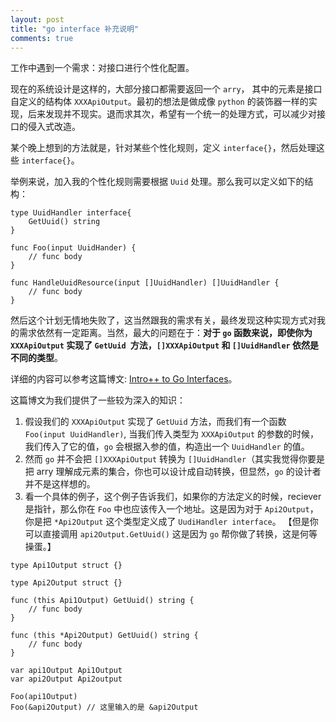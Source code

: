 ```yaml
---
layout: post
title: "go interface 补充说明"
comments: true
---
```


工作中遇到一个需求：对接口进行个性化配置。

现在的系统设计是这样的，大部分接口都需要返回一个 `arry`， 其中的元素是接口自定义的结构体 `XXXApiOutput`。最初的想法是做成像 `python` 的装饰器一样的实现，后来发现并不现实。退而求其次，希望有一个统一的处理方式，可以减少对接口的侵入式改造。

某个晚上想到的方法就是，针对某些个性化规则，定义 `interface{}`，然后处理这些 `interface{}`。 

举例来说，加入我的个性化规则需要根据 `Uuid` 处理。那么我可以定义如下的结构：

```
type UuidHandler interface{
	GetUuid() string
}

func Foo(input UuidHander) {
	// func body
}

func HandleUuidResource(input []UuidHandler) []UuidHandler {
	// func body
}
```

然后这个计划无情地失败了，这当然跟我的需求有关，最终发现这种实现方式对我的需求依然有一定距离。当然，最大的问题在于：**对于 `go` 函数来说，即使你为 `XXXApiOutput` 实现了 `GetUuid `方法，`[]XXXApiOutput` 和 `[]UuidHandler` 依然是不同的类型**。

详细的内容可以参考这篇博文: [Intro++ to Go Interfaces](https://npf.io/2014/05/intro-to-go-interfaces/)。

这篇博文为我们提供了一些较为深入的知识：

1. 假设我们的 `XXXApiOutput` 实现了 `GetUuid` 方法，而我们有一个函数 `Foo(input UuidHandler)`, 当我们传入类型为 `XXXApiOutput` 的参数的时候，我们传入了它的值，`go` 会根据入参的值，构造出一个 `UuidHandler` 的值。
2. 然而 `go` 并不会把 `[]XXXApiOutput` 转换为 `[]UuidHandler`（其实我觉得你要是把 arry 理解成元素的集合，你也可以设计成自动转换，但显然，`go` 的设计者并不是这样想的。
3. 看一个具体的例子，这个例子告诉我们，如果你的方法定义的时候，reciever 是指针，那么你在 `Foo` 中也应该传入一个地址。这是因为对于 `Api2Output`，你是把 `*Api2Output` 这个类型定义成了 `UudiHandler interface`。 【但是你可以直接调用 `api2Output.GetUuid()` 这是因为 `go` 帮你做了转换，这是何等操蛋。】

```
type Api1Output struct {}

type Api2Output struct {}

func (this Api1Output) GetUuid() string {
	// func body
}

func (this *Api2Output) GetUuid() string {
	// func body
}

var api1Output Api1Output
var api2Output Api2output

Foo(api1Output)
Foo(&api2Output) // 这里输入的是 &api2Output
```